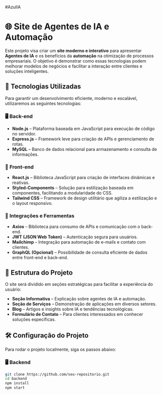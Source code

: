 #AzulIA

# 🌐 Site de Agentes de IA e Automação

Este projeto visa criar um **site moderno e interativo** para apresentar **Agentes de IA** e os benefícios da **automação** na otimização de processos empresariais. O objetivo é demonstrar como essas tecnologias podem melhorar modelos de negócios e facilitar a interação entre clientes e soluções inteligentes.

## 🚀 Tecnologias Utilizadas

Para garantir um desenvolvimento eficiente, moderno e escalável, utilizaremos as seguintes tecnologias:

### 🖥️ **Back-end**
- **Node.js** – Plataforma baseada em JavaScript para execução de código no servidor.
- **Express.js** – Framework leve para criação de APIs e gerenciamento de rotas.
- **MySQL** – Banco de dados relacional para armazenamento e consulta de informações.

### 🎨 **Front-end**
- **React.js** – Biblioteca JavaScript para criação de interfaces dinâmicas e reativas.
- **Styled-Components** – Solução para estilização baseada em componentes, facilitando a modularidade do CSS.
- **Tailwind CSS** – Framework de design utilitário que agiliza a estilização e o layout responsivo.

### 🔗 **Integrações e Ferramentas**
- **Axios** – Biblioteca para consumo de APIs e comunicação com o back-end.
- **JWT (JSON Web Token)** – Autenticação segura para usuários.
- **Mailchimp** – Integração para automação de e-mails e contato com clientes.
- **GraphQL (Opcional)** – Possibilidade de consulta eficiente de dados entre front-end e back-end.

## 📌 Estrutura do Projeto

O site será dividido em seções estratégicas para facilitar a experiência do usuário:
- **Seção Informativa** – Explicação sobre agentes de IA e automação.
- **Seção de Serviços** – Demonstração de aplicações em diversos setores.
- **Blog** – Artigos e insights sobre IA e tendências tecnológicas.
- **Formulário de Contato** – Para clientes interessados em conhecer soluções específicas.

## 🛠️ Configuração do Projeto

Para rodar o projeto localmente, siga os passos abaixo:

### 🖥️ **Backend**
```bash
git clone https://github.com/seu-repositorio.git
cd backend
npm install
npm start
```